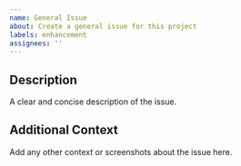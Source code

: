 ```yaml
---
name: General Issue
about: Create a general issue for this project
labels: enhancement
assignees: ''
---
```


## Description
A clear and concise description of the issue.

## Additional Context
Add any other context or screenshots about the issue here.
